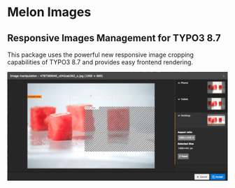 # Melon Images
## Responsive Images Management for TYPO3 8.7

This package uses the powerful new responsive image cropping capabilities of TYPO3 8.7 and provides easy frontend rendering.

![Image Cropping](doc/image-cropping.png?raw=true "Image Cropping")

